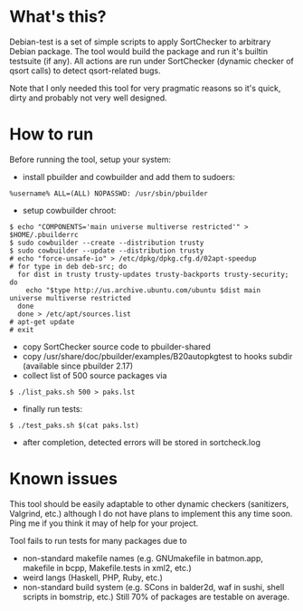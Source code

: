 # What's this?

Debian-test is a set of simple scripts to apply SortChecker
to arbitrary Debian package. The tool would
build the package and run it's builtin testsuite (if any).
All actions are run under SortChecker (dynamic checker of qsort calls)
to detect qsort-related bugs.

Note that I only needed this tool for very pragmatic reasons
so it's quick, dirty and probably not very well designed.

# How to run

Before running the tool, setup your system:
* install pbuilder and cowbuilder and add them to sudoers:
```
%username% ALL=(ALL) NOPASSWD: /usr/sbin/pbuilder
```
* setup cowbuilder chroot:
```
$ echo "COMPONENTS='main universe multiverse restricted'" > $HOME/.pbuilderrc
$ sudo cowbuilder --create --distribution trusty
$ sudo cowbuilder --update --distribution trusty
# echo "force-unsafe-io" > /etc/dpkg/dpkg.cfg.d/02apt-speedup
# for type in deb deb-src; do
  for dist in trusty trusty-updates trusty-backports trusty-security; do
    echo "$type http://us.archive.ubuntu.com/ubuntu $dist main universe multiverse restricted
  done
  done > /etc/apt/sources.list
# apt-get update
# exit
```
* copy SortChecker source code to pbuilder-shared
* copy /usr/share/doc/pbuilder/examples/B20autopkgtest to hooks subdir (available since pbuilder 2.17)
* collect list of 500 source packages via
```
$ ./list_paks.sh 500 > paks.lst
```
* finally run tests:
```
$ ./test_paks.sh $(cat paks.lst)
```
* after completion, detected errors will be stored in sortcheck.log

# Known issues

This tool should be easily adaptable to other dynamic checkers
(sanitizers, Valgrind, etc.) although I do not have plans
to implement this any time soon. Ping me if you think it may of help
for your project.

Tool fails to run tests for many packages due to
* non-standard makefile names (e.g. GNUmakefile in batmon.app, makefile in bcpp, Makefile.tests in xml2, etc.)
* weird langs (Haskell, PHP, Ruby, etc.)
* non-standard build system (e.g. SCons in balder2d, waf in sushi, shell scripts in bomstrip, etc.)
Still 70% of packages are testable on average.

